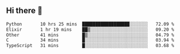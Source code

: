## Hi there 👋

<!--
**whirlun/whirlun** is a ✨ _special_ ✨ repository because its `README.md` (this file) appears on your GitHub profile.

Here are some ideas to get you started:

- 🔭 I’m currently working on ...
- 🌱 I’m currently learning ...
- 👯 I’m looking to collaborate on ...
- 🤔 I’m looking for help with ...
- 💬 Ask me about ...
- 📫 How to reach me: ...
- 😄 Pronouns: ...
- ⚡ Fun fact: ...
-->
<!--START_SECTION:waka-->

```txt
Python       10 hrs 25 mins  ██████████████████░░░░░░░   72.09 %
Elixir       1 hr 19 mins    ██▒░░░░░░░░░░░░░░░░░░░░░░   09.20 %
Other        41 mins         █▒░░░░░░░░░░░░░░░░░░░░░░░   04.79 %
C            34 mins         █░░░░░░░░░░░░░░░░░░░░░░░░   03.94 %
TypeScript   31 mins         █░░░░░░░░░░░░░░░░░░░░░░░░   03.68 %
```

<!--END_SECTION:waka-->
